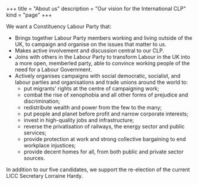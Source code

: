 +++
title = "About us"
description = "Our vision for the International CLP"
kind = "page"
+++

We want a Constituency Labour Party that:

* Brings together Labour Party members working and living outside of the UK, to campaign and organise on the issues that matter to us.
* Makes active involvement and discussion central to our CLP.
* Joins with others in the Labour Party to transform Labour in the UK into a more open, member­led party, able to convince working people of the need for a Labour Government.
* Actively organises campaigns with social democratic, socialist, and labour parties and organisations and trade unions around the world to:
    * put migrants' rights at the centre of campaigning work;
    * combat the rise of xenophobia and all other forms of prejudice and discrimination;
    * redistribute wealth and power from the few to the many;
    * put people and planet before profit and narrow corporate interests;
    * invest in high-quality jobs and infrastructure;
    * reverse the privatisation of railways, the energy sector and public services;
    * provide protection at work and strong collective bargaining to end workplace injustices;
    * provide decent homes for all, from both public and private sector sources.

In addition to our five candidates, we support the re-election of the current LICC Secretary Lorraine Hardy.
